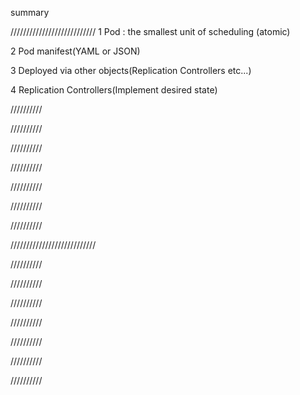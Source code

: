 

summary

///////////////////////////
1 Pod : the smallest unit of scheduling (atomic)   

2 Pod manifest(YAML or JSON)  

3 Deployed via other objects(Replication Controllers etc...)

4 Replication Controllers(Implement desired state)



//////////

//////////

//////////

//////////

//////////

//////////

//////////



///////////////////////////

//////////

//////////

//////////

//////////

//////////

//////////

//////////